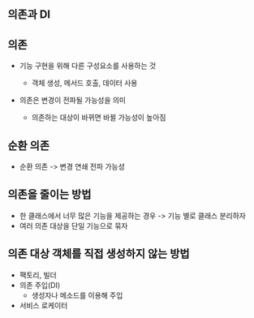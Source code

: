 ## 의존과 DI

## 의존
+ 기능 구현을 위해 다른 구성요소를 사용하는 것
  - 객체 생성, 메서드 호출, 데이터 사용
  
+ 의존은 변경이 전파될 가능성을 의미
  - 의존하는 대상이 바뀌면 바뀔 가능성이 높아짐
  
## 순환 의존
+ 순환 의존 -> 변경 연쇄 전파 가능성

## 의존을 줄이는 방법
+ 한 클래스에서 너무 많은 기능을 제공하는 경우
  -> 기능 별로 클래스 분리하자
+ 여러 의존 대상을 단일 기능으로 묶자

## 의존 대상 객체를 직접 생성하지 않는 방법
+ 팩토리, 빌더
+ 의존 주입(DI)
  - 생성자나 메소드를 이용해 주입
+ 서비스 로케이터
